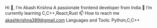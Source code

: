 Hi 👋, I'm Akash Krishna
A passionate frontend developer from India
🌱 I’m currently learning C,C++,React,Rust
📫 How to reach me akashkrishna389@gmail.com
Languages and Tools:
Python,C,C++

